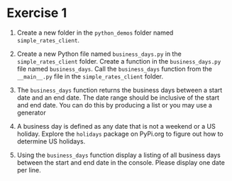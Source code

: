 # Exercise 1

1. Create a new folder in the `python_demos` folder named `simple_rates_client`.

2. Create a new Python file named `business_days.py` in the `simple_rates_client` folder. Create a function in the `business_days.py` file named `business_days`. Call the `business_days` function from the `__main__.py` file in the `simple_rates_client` folder.

3. The `business_days` function returns the business days between a start date and an end date. The date range should be inclusive of the start and end date. You can do this by producing a list or you may use a generator

4. A business day is defined as any date that is not a weekend or a US holiday. Explore the `holidays` package on PyPi.org to figure out how to determine US holidays.

5. Using the `business_days` function display a listing of all business days between the start and end date in the console. Please display one date per line.